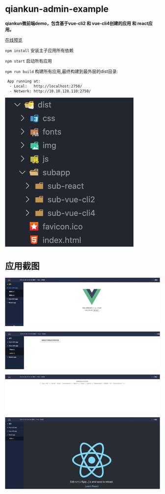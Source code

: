 # qiankun-admin-example

**qiankun微前端demo，包含基于vue-cli2 和 vue-cli4创建的应用 和 react应用。**

[在线预览](https://qiankun-admin-example.surge.sh/)

`npm install` 安装主子应用所有依赖

`npm start` 启动所有应用

`npm run build` 构建所有应用,最终构建到最外层的dist目录:

```
 App running at:
  - Local:   http://localhost:2750/ 
  - Network: http://10.10.128.110:2750/
```

![构建结果](./screenshot/dist.png)

# 应用截图


![构建结果](./screenshot/shot1.png)

![构建结果](./screenshot/shot2.png)

![构建结果](./screenshot/shot3.png)

![构建结果](./screenshot/shot4.png)
